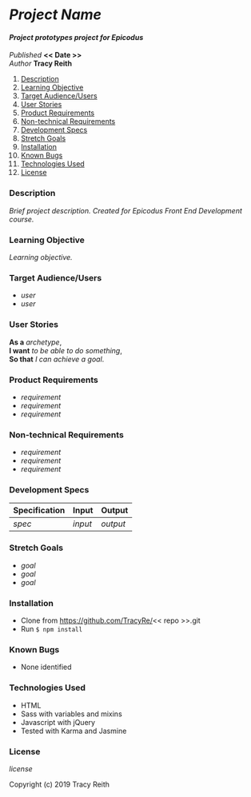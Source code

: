 # _Project Name_

#### _Project prototypes project for Epicodus_

_Published_ **<< Date >>**<br>
_Author_ **Tracy Reith**

1. [Description](#description)
1. [Learning Objective](#learning-objective)
1. [Target Audience/Users](#target-audience/users)
1. [User Stories](#user-stories)
1. [Product Requirements](#product-requirements)
1. [Non-technical Requirements](#non-technical-requirements)
1. [Development Specs](#development-specs)
1. [Stretch Goals](#stretch-goals)
1. [Installation](#installation)
1. [Known Bugs](#known-bugs)
1. [Technologies Used](#technologies-used)
1. [License](#license)

### Description
_Brief project description. Created for Epicodus Front End Development course._

### Learning Objective
_Learning objective._

### Target Audience/Users
* _user_
* _user_

### User Stories
**As a** _archetype_,<br>
**I want** _to be able to do something_,<br>
**So that** _I can achieve a goal_.

### Product Requirements
* _requirement_
* _requirement_
* _requirement_

### Non-technical Requirements
* _requirement_
* _requirement_
* _requirement_

### Development Specs

Specification | Input | Output
------------- | ----- | ------
_spec_ | _input_ | _output_

### Stretch Goals
* _goal_
* _goal_
* _goal_

### Installation
* Clone from https://github.com/TracyRe/<< repo >>.git
* Run `$ npm install`


### Known Bugs
* None identified

### Technologies Used
* HTML
* Sass with variables and mixins
* Javascript with jQuery
* Tested with Karma and Jasmine

### License
_license_

Copyright (c) 2019 Tracy Reith
